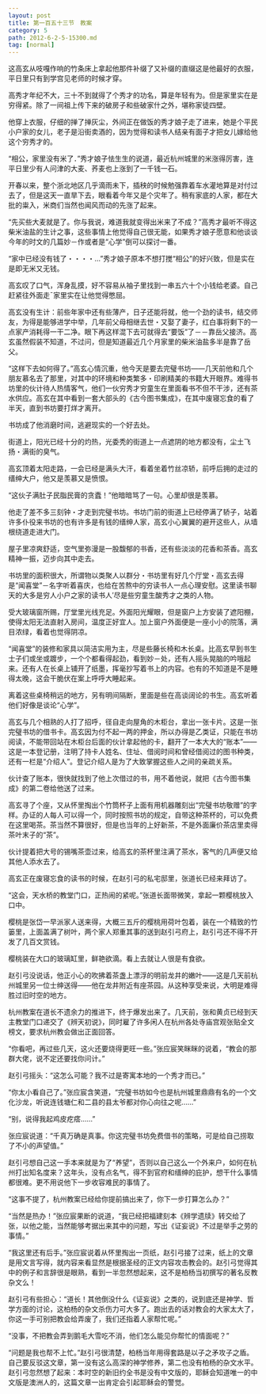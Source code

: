 ```yaml
---
layout: post
title: 第一百五十三节　教案
category: 5
path: 2012-6-2-5-15300.md
tag: [normal]
---
```


这高玄从吱嘎作响的竹条床上拿起他那件补缀了又补缀的直缀这是他最好的衣服，平日里只有到学宫见老师的时候才穿。

高秀才年纪不大，三十不到就得了个秀才的功名，算是年轻有为。但是家里实在是穷得紧。除了一间祖上传下来的破房子和些破家什之外，堪称家徒四壁。

他穿上衣服，仔细的掸了掸灰尘，外间正在做饭的秀才娘子走了进来，她是个平民小户家的女儿，老子是沿街卖酒的，因为觉得和读书人结亲有面子才把女儿嫁给他这个穷秀才的。

“相公，家里没有米了．”秀才娘子怯生生的说道，最近杭州城里的米涨得厉害，连平日里少有人问津的大麦、荞麦也上涨到了一千钱一石。

开春以来，整个浙北地区几乎滴雨未下，插秧的时候勉强靠着车水灌地算是对付过去了，但是这天一直旱下去，眼看着今年又是个灾年了。稍有家底的人家，都在大批的粜入，米商们当然也闻风而动的先涨了起来。

“先买些大麦就是了。你与我说，难道我就变得出米来了不成？”高秀才最听不得这柴米油盐的生计之事，这些事情上他觉得自己很无能，如果秀才娘子愿意和他谈谈今年的时文的几篇妙－作或者是“心学”倒可以探讨一番。

“家中已经没有钱了・・・・…”秀才娘子原本不想打搅“相公”的好兴致，但是实在是即无米又无钱。

高玄叹了口气，浑身乱摸，好不容易从袖子里找到一串五六十个小钱给老婆。自己赶紧往外面走ˉ家里实在让他觉得憋屈。

高玄没有生计：前些年家中还有些薄产，日子还能将就，他一个劲的读书，结交师友，为得是能够进学中举，几年前父母相继去世・又娶了妻子，红白事将剩下的一点家产消耗得一干二净。眼下再这样混下去可就得去“要饭”了－－靠岳父接济。高玄虽然假装不知道，不过问，但是知道最近几个月家里的柴米油盐多半是靠了岳父。

“这样下去如何得了。”高玄心情沉重，他今天是要去完璧书坊――几天前他和几个朋友慕名去了那里，对其中的环境和种类繁多・印刷精美的书籍大开眼界。难得书坊里的伙计待人热情客气，他们一伙穷秀才穷童生在里面看书不但不干涉，还有茶水供应。高玄在其中看到一套大部头的《古今图书集成》，在其中废寝忘食的看了半天，直到书坊要打烊才离开。

书坊成了他消磨时间，逃避现实的一个好去处。

街道上，阳光已经十分的灼热，光委秃的街道上一点遮阴的地方都没有，尘土飞扬・满街的臭气。

高玄顶着太阳走路，一会已经是满头大汗，看着坐着竹丝凉轿，前呼后拥的走过的缙绅大户，他又是羡慕又是愤恨。

“这伙子满肚子民脂民膏的贪蠹！”他暗暗骂了一句。心里却很是羡慕。

他走了差不多三刻钟・才走到完璧书坊。书坊门前的街道上已经停满了轿子，站着许多仆役来书坊的也有许多是有钱的缙绅人家，高玄小心翼翼的避开这些人，从墙根绕道走进大门。

屋子里凉爽舒适，空气里弥漫是一股馥郁的书香，还有些淡淡的花香和茶香。高玄精神一振，迈步向其中走去。

书坊里的面积很大，所谓物以类聚人以群分・书坊里有好几个厅堂・高玄去得是“闻喜堂”－名字听着喜庆，也给在苦熬中的穷读书人一点心理安慰。这里读书聊天的大多是穷人小户之家的读书人′尽是些穷童生酸秀才之类的人物。

受大玻璃窗所赐，厅堂里光线充足。外面阳光耀眼，但是窗户上方安装了遮阳棚，使得太阳无法直射入房间，温度正好宜人。加上窗户外面便是一座小小的院落，满目浓绿，看着也觉得阴凉。

“闻喜堂”的装修和家具以简洁实用为主，尽是些藤长椅和木长桌。比高玄早到书生士子们或坐或踱步，一个个都看得起劲，看到妙－处，还有人摇头晃脑的吟哦起来。还有人在长桌上铺开了纸墨，挥毫抄写着书上的内容。也有的不知道是不是睡得太晚，这会干脆伏在案上呼呼大睡起来。

离着这些桌椅稍远的地方，另有明间隔断，里面是些在高谈阔论的书生。高玄听着他们好像是谈论“心学”。

高玄与几个相熟的人打了招呼，径自走向屋角的木柜台，拿出一张卡片。这是一张完璧书坊的借书卡。高玄因为付不起一两的押金，所以办得是乙类证，只能在书坊阅读，不能带回站在木柜台后面的伙计拿起他的卡，翻开了一本大大的“账本”――这是一本登记册，注明了持卡人姓名、住址、借阅时间和曾经借阅过的图书种类，还有一栏是“介绍人”。登记介绍人是为了大致掌握这些人之间的亲疏关系。

伙计查了账本，很快就找到了他上次借过的书，用不着他说，就把《古今图书集成》的第二卷给他送了过来。

高玄寻了个座，又从怀里掏出个竹筒杯子上面有用机器雕刻出“完璧书坊敬赠”的字样。办证的人每人可以得一个，同时按照书坊的规定，自带这种茶杯的，可以免费在这里喝茶。茶当然不算很好，但是也当年的上好新茶，不是外面廉价茶店里卖得茶叶末子的“茶”。

伙计提着把大号的锡嘴茶壶过来，给高玄的茶杯里注满了茶水，客气的几声便又给其他人添水去了。

高玄正在废寝忘食的读书的时候，在赵引弓的私宅邸里，张道长已经来拜访了。

“这会，天水桥的教堂门口，正热闹的紧呢。”张道长面带微笑，拿起一颗樱桃放入口中。

樱桃是张岱一早派家人送来得，大概三五斤的樱桃用荷叶包着，装在一个精致的竹篓里，上面盖满了树叶，两个家人郑重其事的送到赵引弓府上，赵引弓还不得不开发了几百文赏钱。

樱桃装在大口的玻璃缸里，鲜艳欲滴。看上去就让人很是有食欲。

赵引弓没说话，他正小心的吹拂着茶盏上漂浮的明前龙井的嫩叶――这是几天前杭州城里另一位士绅送得――他在龙井附近有座茶园。从这种享受来说，大明是难得胜过旧时空的地方。

杭州教案在道长不遗余力的推进下，终于爆发出来了。几天前，张和黄贞已经到天主教堂门口递交了《辨天初说》，同时雇了许多闲人在杭州各处寺庙宫观张贴全文榜文，要求杭州教会做出正面回答。

“你看吧，再过些几天，这火还要烧得更旺一些。”张应宸笑眯眯的说着，“教会的那群大佬，说不定还要找你问计。”

赵引弓摇头：“这怎么可能？我不过是寄寓本地的一个秀才而已。”

“你太小看自己了。”张应宸含笑道，“完璧书坊如今也是杭州城里鼎鼎有名的一个文化沙龙，听说连钱塘仁和二县的县太爷都对你心向往之呢……”

“别，说得我起鸡皮疙瘩……”

张应宸说道：“千真万确是真事。你这完璧书坊免费借书的策略，可是给自己捞取了不小的声望值。”

赵引弓想自己这一手本来就是为了“养望”，否则以自己这么一个外来户，如何在杭州打出知名度来？这年头，没有点名气，得不到官府和缙绅的庇护，想干什么事情都很难。更不用说他下一步收容难民的事情了。

“这事不提了，杭州教案已经给你提前搞出来了，你下一步打算怎么办？”

“当然是热办！”张应宸果断的说道，“我已经把福建刻本《辨学遗牍》转交给了张，以他之能，当然能够考据出来其中的问题，写出《证妄说》不过是举手之劳的事情。”

“我这里还有后手。”张应宸说着从怀里掏出一页纸，赵引弓接了过来，纸上的文章是用文言写得，就内容来看显然是根据圣经的正文内容攻击教会的。赵引弓觉得其中的例子和言辞很是眼熟，看到一半忽然想起来，这不是柏杨当初撰写的著名反教杂文么！

赵引弓有些担心：“道长！其他倒没什么《证妄说》之类的，说到底还是神学、哲学方面的讨论，这柏杨的杂文杀伤力可大多了。跑出去的话对教会的大家太大了，你这一手可别把教会给弄废了，我们还指着人家帮忙呢。”

“没事，不把教会弄到鹅毛大雪吃不消，他们怎么能见你帮忙的情面呢？”

“问题是我也帮不上忙。”赵引弓很清楚，柏杨当年用得套路是以子之矛攻子之盾。自己要反驳这文章，第一没有这么高深的神学修养，第二也没有柏杨的杂文水平。赵引弓忽然想了起来：本时空的新旧约全书是没有中文版的，耶稣会知道唯一的中文版是澳洲人的，这篇文章一出肯定会引起耶稣会的警觉。